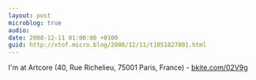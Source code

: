 ```yaml
---
layout: post
microblog: true
audio: 
date: 2008-12-11 01:00:00 +0100
guid: http://xtof.micro.blog/2008/12/11/t1051827801.html
---
```

I'm at Artcore (40, Rue Richelieu, 75001 Paris, France) - [bkite.com/02V9g](http://bkite.com/02V9g)

